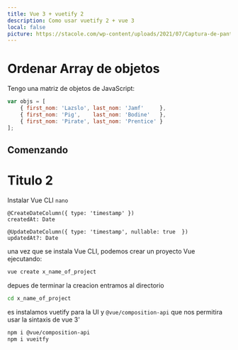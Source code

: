 ```yaml
---
title: Vue 3 + vuetify 2
description: Como usar vuetify 2 + vue 3
local: false
picture: https://stacole.com/wp-content/uploads/2021/07/Captura-de-pantalla-de-2021-07-04-20-29-14.png
---
```


# Ordenar Array de objetos

Tengo una matriz de objetos de JavaScript:


```js
var objs = [ 
    { first_nom: 'Lazslo', last_nom: 'Jamf'     },
    { first_nom: 'Pig',    last_nom: 'Bodine'   },
    { first_nom: 'Pirate', last_nom: 'Prentice' }
];

```
## Comenzando

# Titulo 2
Instalar Vue CLI `nano`


```npm-typeorm
@CreateDateColumn({ type: 'timestamp' })
createdAt: Date

@UpdateDateColumn({ type: 'timestamp', nullable: true  })
updatedAt?: Date
```

una vez que se instala Vue CLI, podemos crear un proyecto Vue ejecutando:


```bash
vue create x_name_of_project
```

depues de terminar la creacion entramos al directorio

```bash
cd x_name_of_project

```
es instalamos vuetify para la UI y `@vue/composition-api` que nos permitira
usar la sintaxis de vue 3'

```bash
npm i @vue/composition-api
npm i vueitfy
```
